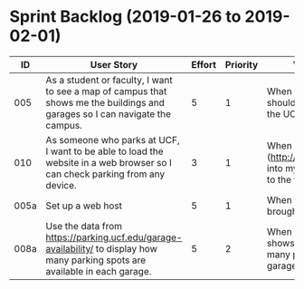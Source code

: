 # Sprint Backlog (2019-01-26 to 2019-02-01)

| ID | User Story | Effort | Priority | Validation Criteria | Owner |
|----|------------|--------|----------|---------------------|-------|
| 005 | As a student or faculty, I want to see a map of campus that shows me the buildings and garages so I can navigate the campus. | 5 | 1 | When I open the webpage, I should see a parking map of the UCF campus. | Alexander N |
| 010 | As someone who parks at UCF, I want to be able to load the website in a web browser so I can check parking from any device. | 3 | 1 | When I type (http://my.ucfparkingmap.wtf/) into my browser, I am brought to the webpage | Nick P |
| 005a | Set up a web host | 5 | 1 | When I type the URL I am brought to the website | Alexander N |
| 008a | Use the data from https://parking.ucf.edu/garage-availability/ to display how many parking spots are available in each garage.  | 5 | 2 | When I visit the webpage it shows UCF's data of how many parking spaces in each garage are occupied | Alexander N |
